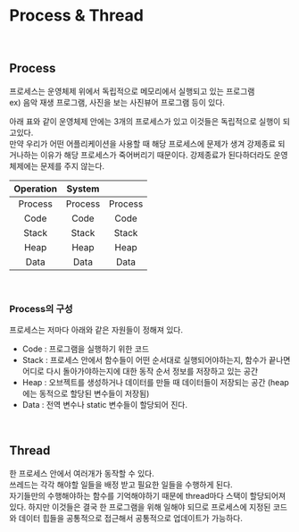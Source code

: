 # Process & Thread

<br>

## Process

프로세스는 운영체제 위에서 독립적으로 메모리에서 실행되고 있는 프로그램<br>
ex) 음악 재생 프로그램, 사진을 보는 사진뷰어 프로그램 등이 있다.

아래 표와 같이 운영체제 안에는 3개의 프로세스가 있고 이것들은 독립적으로 실행이 되고있다.<br>
만약 우리가 어떤 어플리케이션을 사용할 때 해당 프로세스에 문제가 생겨 강제종료 되거나하는 이유가 해당 프로세스가 죽어버리기 때문이다. 강제종료가 된다하더라도 운영체제에는 문제를 주지 않는다.

| Operation | System  |         |
| :-------: | :-----: | :-----: |
|  Process  | Process | Process |
|   Code    |  Code   |  Code   |
|   Stack   |  Stack  |  Stack  |
|   Heap    |  Heap   |  Heap   |
|   Data    |  Data   |  Data   |

<br>

### **Process의 구성**

프로세스는 저마다 아래와 같은 자원들이 정해져 있다.

- Code : 프로그램을 실행하기 위한 코드<br>
- Stack : 프로세스 안에서 함수들이 어떤 순서대로 실행되어야하는지, 함수가 끝나면 어디로 다시 돌아가야하는지에 대한 동작 순서 정보를 저장하고 있는 공간<br>
- Heap : 오브젝트를 생성하거나 데이터를 만들 때 데이터들이 저장되는 공간 (heap에는 동적으로 할당된 변수들이 저장됨)<br>
- Data : 전역 변수나 static 변수들이 할당되어 진다.<br>

<br>

## Thread

한 프로세스 안에서 여러개가 동작할 수 있다.<br>
쓰레드는 각각 해야할 일들을 배정 받고 필요한 일들을 수행하게 된다.<br>
자기들만의 수행해야하는 함수를 기억해야하기 때문에 thread마다 스택이 할당되어져 있다.
하지만 이것들은 결국 한 프로그램을 위해 일해야 되므로 프로세스에 지정된 코드와 데이터 힙들을 공통적으로 접근해서 공통적으로 업데이트가 가능하다.
